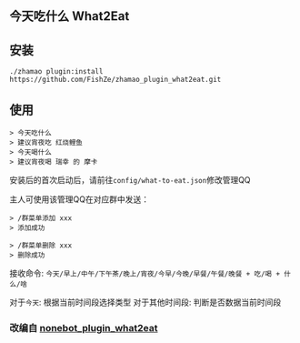 ## 今天吃什么 What2Eat

## 安装

```
./zhamao plugin:install https://github.com/FishZe/zhamao_plugin_what2eat.git
```

## 使用

```
> 今天吃什么
> 建议宵夜吃 红烧鲤鱼
> 今天喝什么
> 建议宵夜喝 瑞幸 的 摩卡
```

安装后的首次启动后，请前往`config/what-to-eat.json`修改管理QQ

主人可使用该管理QQ在对应群中发送：
```
> /群菜单添加 xxx
> 添加成功

> /群菜单删除 xxx
> 删除成功
```

接收命令: `今天/早上/中午/下午茶/晚上/宵夜/今早/今晚/早餐/午餐/晚餐 + 吃/喝 + 什么/啥`

对于`今天`: 根据当前时间段选择类型
对于其他时间段: 判断是否数据当前时间段


### 改编自 [nonebot_plugin_what2eat](https://github.com/MinatoAquaCrews/nonebot_plugin_what2eat)
